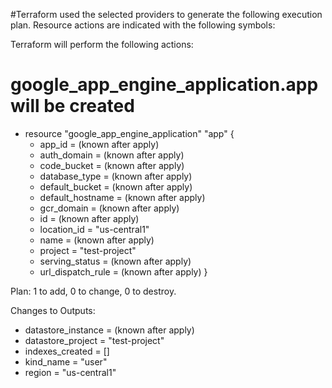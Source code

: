 
#Terraform used the selected providers to generate the following execution plan. Resource actions are indicated with the following symbols:

Terraform will perform the following actions:

  # google_app_engine_application.app will be created
  + resource "google_app_engine_application" "app" {
      + app_id            = (known after apply)
      + auth_domain       = (known after apply)
      + code_bucket       = (known after apply)
      + database_type     = (known after apply)
      + default_bucket    = (known after apply)
      + default_hostname  = (known after apply)
      + gcr_domain        = (known after apply)
      + id                = (known after apply)
      + location_id       = "us-central1"
      + name              = (known after apply)
      + project           = "test-project"
      + serving_status    = (known after apply)
      + url_dispatch_rule = (known after apply)
    }

Plan: 1 to add, 0 to change, 0 to destroy.

Changes to Outputs:
  + datastore_instance = (known after apply)
  + datastore_project  = "test-project"
  + indexes_created    = []
  + kind_name          = "user"
  + region             = "us-central1"
